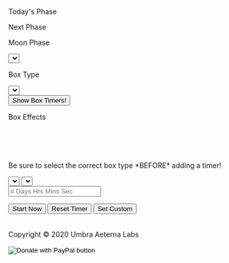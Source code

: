 <!--
 Copyright (C) 2020 Umbra Aeterna Labs
 This file is part of PhasePharmer <https://github.com/Umbra-Aeterna-Labs/PhasePharmer>.

 PhasePharmer is free software: you can redistribute it and/or modify
 it under the terms of the GNU General Public License as published by
 the Free Software Foundation, either version 3 of the License, or
 (at your option) any later version.

 PhasePharmer is distributed in the hope that it will be useful,
 but WITHOUT ANY WARRANTY; without even the implied warranty of
 MERCHANTABILITY or FITNESS FOR A PARTICULAR PURPOSE.  See the
 GNU General Public License for more details.

 You should have received a copy of the GNU General Public License
 along with PhasePharmer.  If not, see <http://www.gnu.org/licenses/>.
-->

<link rel="stylesheet" href="assets/phase_src/phase.css" media="screen">
<link rel="shortcut icon" href="assets/phase_img/icon.ico">
<div id="trans_bkgrd">
    <div id="top_section">
        <div id="phase_info">
            <div id="phase_sec_today">
                <p class="phase_text">Today's Phase</p>
                <p id="curr_phase_txt"></p>
            </div>
            <div id="phase_sec_next">
                <p class="phase_text">Next Phase</p>
                <p id="next_phase_txt"></p>
            </div>
        </div>
        <div id="tool_options">
            <div id="phase_select">
                <p class="phase_text">Moon Phase</p>
                <select id="phases" class="input_style">
                </select>
            </div>
            <div id="box_select">
                <p class="phase_text">Box Type</p>
                <select id="boxes" class="input_style">
                </select>
            </div>
        </div>
        <div id="box_info_area">
            <div id="toggle_area">
                <button id="timer_toggle" class="input_style">Show Box Timers!</button>
            </div>
            <div id="box_info">
                <div id="box_effects_title">
                    <p id="box_effects_txt">Box Effects</p>
                </div>
                <div id="box_effects_area">
                    <table id="box_effects_pos">
                    </table>
                    <table id="box_effects_neg">
                    </table>
                </div>
            </div>
        </div>
    </div>
    <div id="mid_section">
        <div id="shroom_farming">
            <table id="robust_growing">
            </table>
            <table id="decent_growing">
            </table>
        </div>
        <div id="timer_area">
            <p class="descript_txt">Be sure to select the correct box type *BEFORE* adding a timer!</p>
            <div id="timer_ctrl">
                <select id="timer_nums" class="input_style">
                </select>
                <select id="timer_shrooms" class="input_style">
                </select>
                <form id="box_timer_form">
                    <input type="text" id="input_timer" class="input_style" placeholder="# Days Hrs Mins Sec">
                </form>
                <button id="start_timer" class="input_style" onclick="startTimer()">Start Now</button>
                <button id="reset_timer" class="input_style" onclick="resetTimer()">Reset Timer</button>
                <button id="set_timer" class="input_style" onclick="customTimer()">Set Custom</button>
            </div>
            <div id="timer_display_area">
                <table id="timer_display">
                </table>
            </div>
        </div>
    </div>
    <div id="copy">
        <p class="copy_text">Copyright &copy; 2020 Umbra Aeterna Labs</p>
        <form action="https://www.paypal.com/donate" method="post" target="_top">
            <input type="hidden" name="cmd" value="_donations" />
            <input type="hidden" name="business" value="HMYBNUCMTRAT4" />
            <input type="hidden" name="item_name" value="Express your enthusiasm for apps like this by Sausage Javelins with a small donation!" />
            <input type="hidden" name="currency_code" value="USD" />
            <input type="image" src="https://i.imgur.com/WaS36su.png" name="submit" title="PayPal - The safer, easier way to pay online!" alt="Donate with PayPal button" />
            <img alt="" src="https://www.paypal.com/en_US/i/scr/pixel.gif" width="1" height="1" />
        </form>
    </div>
</div>
<script src="assets/phase_src/phase.js"></script>